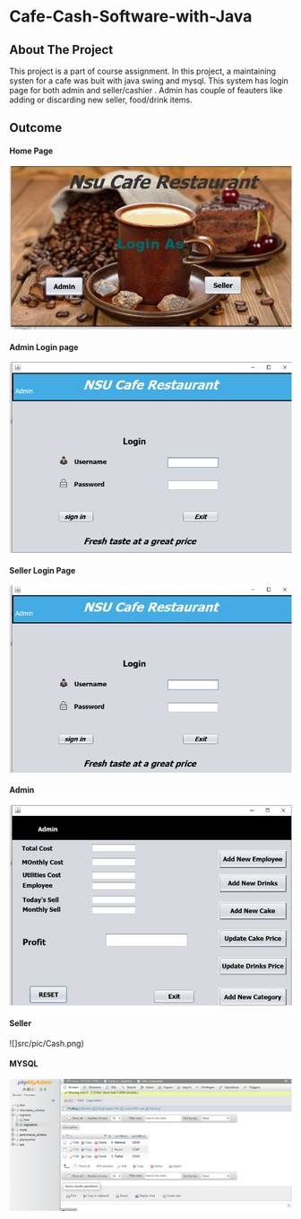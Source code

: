 # Cafe-Cash-Software-with-Java

## About The Project

This project is a part of course assignment. In this project, a maintaining systen for a cafe was buit with java swing and mysql. This system has login page for both admin and seller/cashier . Admin has couple of feauters like adding or discarding new seller, food/drink items.

## Outcome

#### Home Page
![HomePage](src/pic/Home%20Page.png)
#### Admin Login page
![HomePage](src/pic/Admin%20Login.png)
#### Seller Login Page
![HomePage](src/pic/Seller%20Login%20Page.png)
#### Admin 
![HomePage](src/pic/Admin%20page.png)
#### Seller 
![]src/pic/Cash.png)
#### MYSQL
![](src/pic/MYSQL%20(2).png)
